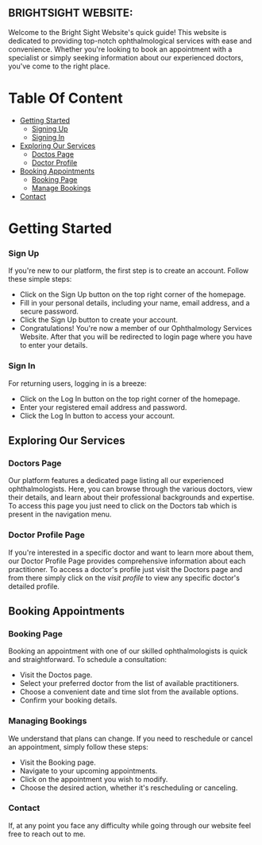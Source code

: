 ## BRIGHTSIGHT WEBSITE:

Welcome to the Bright Sight Website's quick guide! This website is dedicated to providing top-notch ophthalmological services with ease and convenience. Whether you're looking to book an appointment with a specialist or simply seeking information about our experienced doctors, you've come to the right place.

# Table Of Content

- [Getting Started](#getting-started)
  - [Signing Up](#sign-up)
  - [Signing In](#sign-in)
- [Exploring Our Services](#exploring-our-services)
  - [Doctos Page](#doctors-page)
  - [Doctor Profile](#doctor-profile-page) 
- [Booking Appointments](#booking-appointments)
  - [Booking Page](#booking-page)
  - [Manage Bookings](#managing-bookings)
- [Contact](#contact)

# Getting Started

### Sign Up
If you're new to our platform, the first step is to create an account. Follow these simple steps:

* Click on the Sign Up button on the top right corner of the homepage.
* Fill in your personal details, including your name, email address, and a secure password.
* Click the Sign Up button to create your account.
* Congratulations! You're now a member of our Ophthalmology Services Website. After that you will be redirected to login page where you have to enter your details.

### Sign In
For returning users, logging in is a breeze:

* Click on the Log In button on the top right corner of the homepage.
* Enter your registered email address and password.
* Click the Log In button to access your account.

## Exploring Our Services

### Doctors Page
Our platform features a dedicated page listing all our experienced ophthalmologists. Here, you can browse through the various doctors, view their details, and learn about their professional backgrounds and expertise. To access this page you just need to click on the Doctors tab which is present in the navigation menu.

### Doctor Profile Page
If you're interested in a specific doctor and want to learn more about them, our Doctor Profile Page provides comprehensive information about each practitioner. To access a doctor's profile just visit the Doctors page and from there simply click on the *visit profile* to view any specific doctor's detailed profile.

## Booking Appointments

### Booking Page
Booking an appointment with one of our skilled ophthalmologists is quick and straightforward. To schedule a consultation:

* Visit the Doctos page.
* Select your preferred doctor from the list of available practitioners.
* Choose a convenient date and time slot from the available options.
* Confirm your booking details.
  
### Managing Bookings
We understand that plans can change. If you need to reschedule or cancel an appointment, simply follow these steps:

* Visit the Booking page.
* Navigate to your upcoming appointments.
* Click on the appointment you wish to modify.
* Choose the desired action, whether it's rescheduling or canceling.

### Contact
If, at any point you face any difficulty while going through our website feel free to reach out to me.
